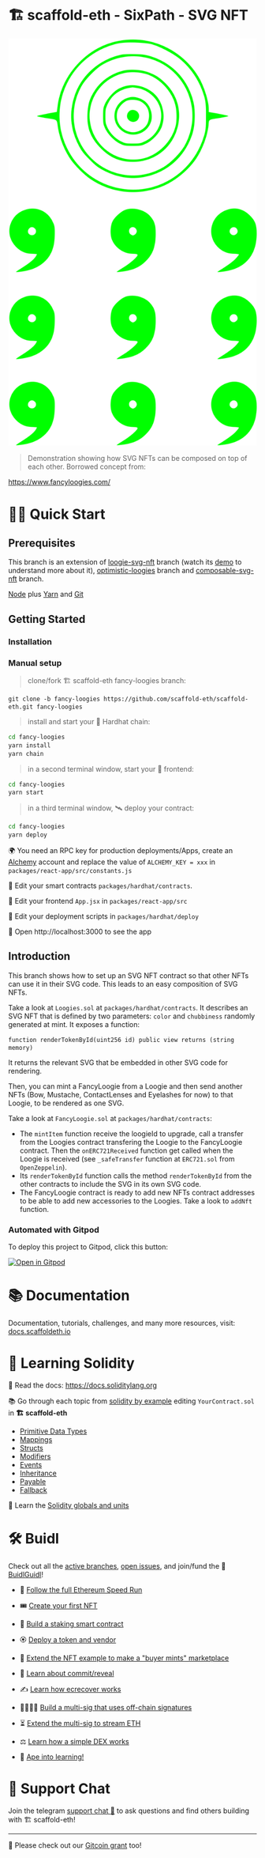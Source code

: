 # 🏗 scaffold-eth - SixPath - SVG NFT

![six path symbol svg nft](https://github.com/elducati/six-path-nft/blob/master/packages/react-app/public/sixpath.svg)

> Demonstration showing how SVG NFTs can be composed on top of each other. 
> Borrowed concept from:

https://www.fancyloogies.com/

# 🏄‍♂️ Quick Start

## Prerequisites

This branch is an extension of [loogie-svg-nft](https://github.com/scaffold-eth/scaffold-eth/tree/loogies-svg-nft) branch (watch its [demo](https://www.youtube.com/watch?v=m0bwE5UelEo) to understand more about it), [optimistic-loogies](https://github.com/scaffold-eth/scaffold-eth/tree/optimistic-loogies-master) branch and [composable-svg-nft](https://github.com/scaffold-eth/scaffold-eth/tree/composable-svg-nft) branch.

[Node](https://nodejs.org/en/download/) plus [Yarn](https://classic.yarnpkg.com/en/docs/install/) and [Git](https://git-scm.com/downloads)

## Getting Started

### Installation

### Manual setup

> clone/fork 🏗 scaffold-eth fancy-loogies branch:

```
git clone -b fancy-loogies https://github.com/scaffold-eth/scaffold-eth.git fancy-loogies
```

> install and start your 👷‍ Hardhat chain:

```bash
cd fancy-loogies
yarn install
yarn chain
```

> in a second terminal window, start your 📱 frontend:

```bash
cd fancy-loogies
yarn start
```

> in a third terminal window, 🛰 deploy your contract:

```bash
cd fancy-loogies
yarn deploy
```

🌍 You need an RPC key for production deployments/Apps, create an [Alchemy](https://www.alchemy.com/) account and replace the value of `ALCHEMY_KEY = xxx` in `packages/react-app/src/constants.js`

🔏 Edit your smart contracts `packages/hardhat/contracts`.

📝 Edit your frontend `App.jsx` in `packages/react-app/src`

💼 Edit your deployment scripts in `packages/hardhat/deploy`

📱 Open http://localhost:3000 to see the app


## Introduction

This branch shows how to set up an SVG NFT contract so that other NFTs can use it in their SVG code. This leads to an easy composition of SVG NFTs.

Take a look at `Loogies.sol` at `packages/hardhat/contracts`. It describes an SVG NFT that is defined by two parameters: `color` and `chubbiness` randomly generated at mint. It exposes a function:
```
function renderTokenById(uint256 id) public view returns (string memory)
```

It returns the relevant SVG that be embedded in other SVG code for rendering.

Then, you can mint a FancyLoogie from a Loogie and then send another NFTs (Bow, Mustache, ContactLenses and Eyelashes for now) to that Loogie, to be rendered as one SVG.

Take a look at `FancyLoogie.sol` at `packages/hardhat/contracts`:

* The `mintItem` function receive the loogieId to upgrade, call a transfer from the Loogies contract transfering the Loogie to the FancyLoogie contract. Then the `onERC721Received` function get called when the Loogie is received (see `_safeTransfer` function at `ERC721.sol` from `OpenZeppelin`).
* Its `renderTokenById` function calls the method `renderTokenById` from the other contracts  to include the SVG in its own SVG code.
* The FancyLoogie contract is ready to add new NFTs contract addresses to be able to add new accessories to the Loogies. Take a look to `addNft` function.

### Automated with Gitpod

To deploy this project to Gitpod, click this button:

[![Open in Gitpod](https://gitpod.io/button/open-in-gitpod.svg)](https://github.com/scaffold-eth/scaffold-eth/tree/fancy-loogies)

# 📚 Documentation

Documentation, tutorials, challenges, and many more resources, visit: [docs.scaffoldeth.io](https://docs.scaffoldeth.io)

# 🔭 Learning Solidity

📕 Read the docs: https://docs.soliditylang.org

📚 Go through each topic from [solidity by example](https://solidity-by-example.org) editing `YourContract.sol` in **🏗 scaffold-eth**

- [Primitive Data Types](https://solidity-by-example.org/primitives/)
- [Mappings](https://solidity-by-example.org/mapping/)
- [Structs](https://solidity-by-example.org/structs/)
- [Modifiers](https://solidity-by-example.org/function-modifier/)
- [Events](https://solidity-by-example.org/events/)
- [Inheritance](https://solidity-by-example.org/inheritance/)
- [Payable](https://solidity-by-example.org/payable/)
- [Fallback](https://solidity-by-example.org/fallback/)

📧 Learn the [Solidity globals and units](https://solidity.readthedocs.io/en/v0.6.6/units-and-global-variables.html)

# 🛠 Buidl

Check out all the [active branches](https://github.com/austintgriffith/scaffold-eth/branches/active), [open issues](https://github.com/austintgriffith/scaffold-eth/issues), and join/fund the 🏰 [BuidlGuidl](https://BuidlGuidl.com)!

  
 - 🚤  [Follow the full Ethereum Speed Run](https://medium.com/@austin_48503/%EF%B8%8Fethereum-dev-speed-run-bd72bcba6a4c)


 - 🎟  [Create your first NFT](https://github.com/austintgriffith/scaffold-eth/tree/simple-nft-example)
 - 🥩  [Build a staking smart contract](https://github.com/austintgriffith/scaffold-eth/tree/challenge-1-decentralized-staking)
 - 🏵  [Deploy a token and vendor](https://github.com/austintgriffith/scaffold-eth/tree/challenge-2-token-vendor)
 - 🎫  [Extend the NFT example to make a "buyer mints" marketplace](https://github.com/austintgriffith/scaffold-eth/tree/buyer-mints-nft)
 - 🎲  [Learn about commit/reveal](https://github.com/austintgriffith/scaffold-eth/tree/commit-reveal-with-frontend)
 - ✍️  [Learn how ecrecover works](https://github.com/austintgriffith/scaffold-eth/tree/signature-recover)
 - 👩‍👩‍👧‍👧  [Build a multi-sig that uses off-chain signatures](https://github.com/austintgriffith/scaffold-eth/tree/meta-multi-sig)
 - ⏳  [Extend the multi-sig to stream ETH](https://github.com/austintgriffith/scaffold-eth/tree/streaming-meta-multi-sig)
 - ⚖️  [Learn how a simple DEX works](https://medium.com/@austin_48503/%EF%B8%8F-minimum-viable-exchange-d84f30bd0c90)
 - 🦍  [Ape into learning!](https://github.com/austintgriffith/scaffold-eth/tree/aave-ape)

# 💬 Support Chat

Join the telegram [support chat 💬](https://t.me/joinchat/KByvmRe5wkR-8F_zz6AjpA) to ask questions and find others building with 🏗 scaffold-eth!

---

🙏 Please check out our [Gitcoin grant](https://gitcoin.co/grants/2851/scaffold-eth) too!
